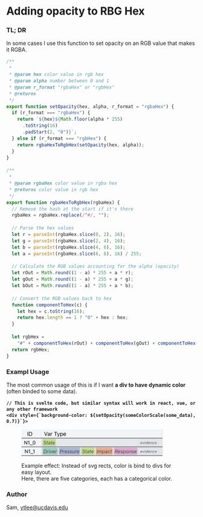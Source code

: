 # Adding opacity to RBG Hex

### TL; DR

In some cases I use this function to set opacity on an RGB value that makes it RGBA.

```javascript
/**
 *
 * @param hex color value in rgb hex
 * @param alpha number between 0 and 1
 * @param r_format "rgbaHex" or "rgbHex"
 * @returns
 */
export function setOpacity(hex, alpha, r_format = "rgbaHex") {
  if (r_format === "rgbaHex") {
    return `${hex}${Math.floor(alpha * 255)
      .toString(16)
      .padStart(2, "0")}`;
  } else if (r_format === "rgbHex") {
    return rgbaHexToRgbHex(setOpacity(hex, alpha));
  }
}

/**
 *
 * @param rgbaHex color value in rgba hex
 * @returns color value in rgb hex
 */
export function rgbaHexToRgbHex(rgbaHex) {
  // Remove the hash at the start if it's there
  rgbaHex = rgbaHex.replace(/^#/, "");

  // Parse the hex values
  let r = parseInt(rgbaHex.slice(0, 2), 16);
  let g = parseInt(rgbaHex.slice(2, 4), 16);
  let b = parseInt(rgbaHex.slice(4, 6), 16);
  let a = parseInt(rgbaHex.slice(6, 8), 16) / 255;

  // Calculate the RGB values accounting for the alpha (opacity)
  let rOut = Math.round((1 - a) * 255 + a * r);
  let gOut = Math.round((1 - a) * 255 + a * g);
  let bOut = Math.round((1 - a) * 255 + a * b);

  // Convert the RGB values back to hex
  function componentToHex(c) {
    let hex = c.toString(16);
    return hex.length == 1 ? "0" + hex : hex;
  }

  let rgbHex =
    "#" + componentToHex(rOut) + componentToHex(gOut) + componentToHex(bOut);
  return rgbHex;
}

```

### Exampl Usage

The most common usage of this is if I want **a div to have dynamic color** (often binded to some data).&#x20;

<pre class="language-javascript"><code class="lang-javascript"><strong>// This is svelte code, but similar syntax will work in react, vue, or any other framework
</strong><strong>&#x3C;div style={`background-color: ${setOpacity(someColorScale(some_data), 0.7)}`}>
</strong></code></pre>

<figure><img src="../../.gitbook/assets/image.png" alt="" width="375"><figcaption><p>Example effect: Instead of  svg rects, color is bind to divs for easy layout. <br>Here, there are five categories, each has a categorical color.</p></figcaption></figure>

### Author

Sam, ytlee@ucdavis.edu
